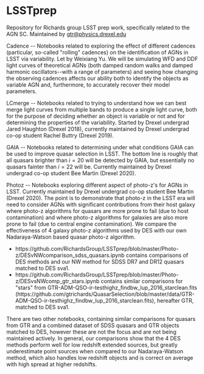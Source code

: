# LSSTprep
Repository for Richards group LSST prep work, specifically related to the AGN SC.  Maintained by gtr@physics.drexel.edu

Cadence -- Notebooks related to exploring the effect of different
cadences (particular, so-called "rolling" cadences) on the
identification of AGNs in LSST via variability.  Let by Weixiang Yu.
We will be simulating WFD and DDF light curves of theoretical AGNs
(both damped random walks and damped harmonic oscillators--with a
range of parameters) and seeing how changing the observing cadences
affects our ability both to identify the objects as variable AGN and,
furthermore, to accurately recover their model parameters.

LCmerge -- Notebooks related to trying to understand how we can best
merge light curves from multiple bands to produce a single light
curve, both for the purpose of deciding whether an object is variable
or not and for determining the properties of the variability.  Started
by Drexel undergrad Jared Haughton (Drexel 2018), currently maintained
by Drexel undergrad co-op student Rachel Buttry (Drexel 2019).

GAIA -- Notebooks related to determining under what conditions GAIA can be used to improve quasar selection in LSST.  The bottom line is roughly that all quasars brighter than $i=20$ will be detected by GAIA, but essentially no quasars fainter than $i=22$ will be.  Currently maintained by Drexel undergrad co-op student Bee Martin (Drexel 2020).

Photoz -- Notebooks exploring different aspect of photo-z's for AGNs
in LSST.  Currently maintained by Drexel undergrad co-op student Bee
Martin (Drexel 2020).  The point is to demonstrate that photo-z in the LSST era will need to consider AGNs with significant contributions from their host galaxy where photo-z algorithms for quasars are more prone to fail (due to host contamination) and where photo-z algorithms for galaxies are also more prone to fail (due to central engine contamination).  We compare the effectiveness of 4 galaxy photo-z algorithms used by DES with our own Nadaraya-Watson based quasar photo-z algorithm.  <br>
<ul>
<li> https://github.com/RichardsGroup/LSSTprep/blob/master/Photo-z/DESvNWcomparison_sdss_quasars.ipynb contains comparisons of DES methods and our NW method for SDSS DR7 and DR12 quasars matched to DES sva1.  </li>
<li> https://github.com/RichardsGroup/LSSTprep/blob/master/Photo-z/DESvsNWcomp_gtr_stars.ipynb contains similar comparisons for "stars" from GTR-ADM-QSO-ir-testhighz_findbw_lup_2016_starclean.fits (https://github.com/gtrichards/QuasarSelection/blob/master/data/GTR-ADM-QSO-ir-testhighz_findbw_lup_2016_starclean.fits), hereafter GTR, matched to DES sva1. </li>
</ul>
There are two other notebooks, containing similar comparisons for quasars from GTR and a combined dataset of SDSS quasars and GTR objects matched to DES, however these are not the focus and are not being maintained actively.  
In general, our comparisons show that the 4 DES methods perform well for low redshift extended sources, but greatly underestimate point sources when compared to our Nadaraya-Watson method, which also handles low redshift objects and is correct on average with high spread at higher redshifts. 



